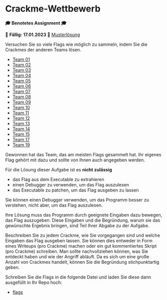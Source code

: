 # Crackme-Wettbewerb

**🎓 Benotetes Assignment 🎓**

📆 **Fällig: 17.01.2023** 📆 [Musterlösung](solution/)

Versuchen Sie so viele Flags wie möglich zu sammeln, indem Sie die Crackmes der anderen Teams lösen.

  * [Team 01](team-01/)
  * [Team 02](team-02/)
  * [Team 03](team-03/)
  * [Team 04](team-04/)
  * [Team 05](team-05/)
  * [Team 06](team-06/)
  * [Team 07](team-07/)
  * [Team 08](team-08/)
  * [Team 09](team-09/)
  * [Team 10](team-10/)
  * [Team 11](team-11/)
  * [Team 12](team-12/)
  * [Team 13](team-13/)
  * [Team 14](team-14/)
  * [Team 15](team-15/)
  * [Team 17](team-17/)
  * [Team 19](team-19/)

Gewonnen hat das Team, das am meisten Flags gesammelt hat. Ihr eigenes Flag gehört mit dazu und sollte von Ihnen auch angegeben werden.

Für die Lösung dieser Aufgabe ist es __nicht zulässig__

  * das Flag aus dem Executable zu extrahieren
  * einen Debugger zu verwenden, um das Flag auszulesen
  * das Executable zu patchen, um das Flag ausgeben zu lassen

Sie können einen Debugger verwenden, um das Programm besser zu verstehen, nicht aber, um das Flag auszulesen.

Ihre Lösung muss das Programm durch geeignete Eingaben dazu bewegen, das Flag auszugeben. Diese Eingaben und die Begründung, warum sie das gewünschte Ergebnis bringen, sind Teil Ihrer Abgabe zu der Aufgabe.

Beschreiben Sie zu jedem Crackme, wie Sie vorgegangen sind und welche Eingaben das Flag ausgeben lassen. Sie können dies entweder in Form eines Writeups (pro Crackme) machen oder ein gut kommentiertes Skript (pro Crackme) schreiben. Man sollte nachvollziehen können, was Sie entdeckt haben und wie der Angriff abläuft. Da es sich um eine große Anzahl von Crackmes handelt, können Sie die Begründung stichpunktartig geben.

Schreiben Sie die Flags in die folgende Datei und laden Sie diese dann ausgefüllt in Ihr Repo hoch:

  * [flags](flags.txt)